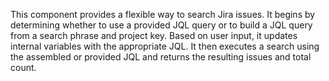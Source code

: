 This component provides a flexible way to search Jira issues. It begins by determining whether to use a provided JQL query or to build a JQL query from a search phrase and project key. Based on user input, it updates internal variables with the appropriate JQL. It then executes a search using the assembled or provided JQL and returns the resulting issues and total count.
